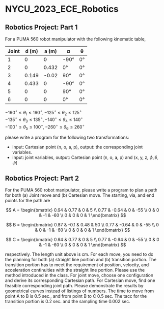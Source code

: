# NYCU_2023_ECE_Robotics
##  Robotics Project: Part 1 
For a PUMA 560 robot manipulator with the following kinematic table,

| Joint | d (m) | a (m) | α   | θ   |
|-------|-------|-------|-----|-----|
| 1     | 0     | 0     | -90°| 0°  |
| 2     | 0     | 0.432 | 0°  | 0°  |
| 3     | 0.149 | -0.02 | 90° | 0°  |
| 4     | 0.433 | 0     | -90°| 0°  |
| 5     | 0     | 0     | 90° | 0°  |
| 6     | 0     | 0     | 0°  | 0°  |
  
$-160^{\circ} \leq \theta_1  \leq 160^{\circ} , -125^{\circ} \leq \theta_2  \leq 125^{\circ}$  
$-135^{\circ} \leq \theta_3  \leq 135^{\circ} , -140^{\circ} \leq \theta_4  \leq 140^{\circ}$  
$-100^{\circ} \leq \theta_5  \leq 100^{\circ} , -260^{\circ} \leq \theta_6  \leq 260^{\circ}$  

please write a program for the following two transformations:
- input: Cartesian point (n, o, a, p), output: the corresponding joint variables.
- input: joint variables, output: Cartesian point (n, o, a, p) and (x, y, z, $\phi,\theta,\psi$)


##  Robotics Project: Part 2 
For the PUMA 560 robot manipulator, please write a program to plan a path for both (a) Joint move and (b) Cartesian move. The starting, via, and end points for the path are  

$$
A = \begin{bmatrix}
0.64 & 0.77 & 0 & 5 \\
0.77 & -0.64 & 0 & -55 \\
0 & 0 & -1 & -60 \\
0 & 0 & 0 & 1
\end{bmatrix}
$$

$$
B = \begin{bmatrix}
0.87 & -0.1 & 0.48 & 50 \\
0.77 & -0.64 & 0 & -55 \\
0 & 0 & -1 & -60 \\
0 & 0 & 0 & 1
\end{bmatrix}
$$

$$
C = \begin{bmatrix}
0.64 & 0.77 & 0 & 5 \\
0.77 & -0.64 & 0 & -55 \\
0 & 0 & -1 & -60 \\
0 & 0 & 0 & 1
\end{bmatrix}
$$


respectively. The length unit above is cm. For each move, you need to do the planning for both (a) straight line portion and (b) transition portion. The transition portion has to meet the requirement of position, velocity, and acceleration continuities with the straight line portion. Please use the method introduced in the class. For joint move, choose one configuration and derive its corresponding Cartesian path. For Cartesian move, find one feasible corresponding joint path. Please demonstrate the results by geometrical curves instead of listings of numbers. The time to move from point A to B is 0.5 sec., and from point B to C 0.5 sec. The tacc for the transition portion is 0.2 sec. and the sampling time 0.002 sec.
